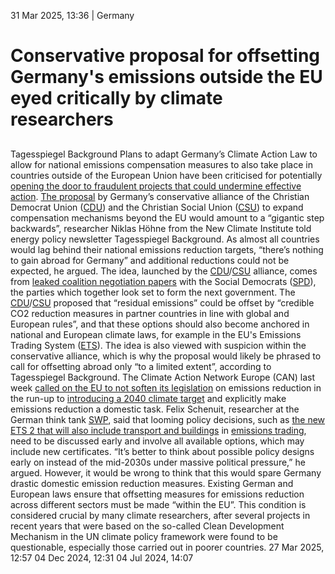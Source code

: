 31 Mar 2025, 13:36
| 
Germany
# Conservative proposal for offsetting Germany's emissions outside the EU eyed critically by climate researchers
## 
Tagesspiegel Background
Plans to adapt Germany’s Climate Action Law to allow for national emissions compensation measures to also take place in countries outside of the European Union have been criticised for potentially [opening the door to fraudulent projects that could undermine effective action](https://www.cleanenergywire.org/news/germany-suspects-serious-environmental-crime-chinese-co2-reduction-projects-env-minister). [The proposal](https://www.cleanenergywire.org/news/prospective-new-german-government-shows-no-ambition-speed-coal-exit) by Germany’s conservative alliance of the Christian Democrat Union ([CDU](https://www.cleanenergywire.org/experts/cdu-christian-democratic-union)) and the Christian Social Union ([CSU](https://www.cleanenergywire.org/experts/csu-christian-social-union)) to expand compensation mechanisms beyond the EU would amount to a “gigantic step backwards”, researcher Niklas Höhne from the New Climate Institute told energy policy newsletter Tagesspiegel Background. As almost all countries would lag behind their national emissions reduction targets, “there’s nothing to gain abroad for Germany” and additional reductions could not be expected, he argued.
The idea, launched by the [CDU](https://www.cleanenergywire.org/experts/cdu-christian-democratic-union)/[CSU](https://www.cleanenergywire.org/experts/csu-christian-social-union) alliance, comes from [leaked coalition negotiation papers](https://www.cleanenergywire.org/news/prospective-new-german-government-shows-no-ambition-speed-coal-exit) with the Social Democrats ([SPD](https://www.cleanenergywire.org/experts/spd-social-democratic-party)), the parties which together look set to form the next government. The [CDU](https://www.cleanenergywire.org/experts/cdu-christian-democratic-union)/[CSU](https://www.cleanenergywire.org/experts/csu-christian-social-union) proposed that “residual emissions” could be offset by “credible CO2 reduction measures in partner countries in line with global and European rules”, and that these options should also become anchored in national and European climate laws, for example in the EU's Emissions Trading System ([ETS](https://www.cleanenergywire.org/glossary/letter_e#ets)).
The idea is also viewed with suspicion within the conservative alliance, which is why the proposal would likely be phrased to call for offsetting abroad only “to a limited extent”, according to Tagesspiegel Background.
The Climate Action Network Europe (CAN) last week [called on the EU to not soften its legislation](https://caneurope.org/eclimate-ambition-new-analysis-necps/) on emissions reduction in the run-up to [introducing a 2040 climate target](https://www.cleanenergywire.org/factsheets/qa-eu-propose-2040-emissions-reduction-target) and explicitly make emissions reduction a domestic task. Felix Schenuit, researcher at the German think tank [SWP](https://www.cleanenergywire.org/experts/swp-german-institute-international-and-security-affairs), said that looming policy decisions, such as [the new ETS 2 that will also include transport and buildings](https://www.cleanenergywire.org/news/german-conservatives-call-revenue-new-eu-emissions-trading-scheme-return-member-states) in [emissions trading](https://www.cleanenergywire.org/glossary/letter_e#emissions_trading), need to be discussed early and involve all available options, which may include new certificates. “It’s better to think about possible policy designs early on instead of the mid-2030s under massive political pressure,” he argued. However, it would be wrong to think that this would spare Germany drastic domestic emission reduction measures.
Existing German and European laws ensure that offsetting measures for emissions reduction across different sectors must be made “within the EU”. This condition is considered crucial by many climate researchers, after several projects in recent years that were based on the so-called Clean Development Mechanism in the UN climate policy framework were found to be questionable, especially those carried out in poorer countries.
27 Mar 2025, 12:57
04 Dec 2024, 12:31
04 Jul 2024, 14:07